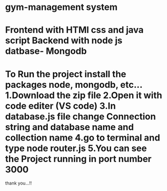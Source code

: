 # gym-management system
Frontend with HTMl css and java script
Backend with node js datbase- Mongodb
==================================================
To Run the project
install the packages 
node, mongodb, etc...
1.Download the zip file
2.Open it with code editer (VS code)
3.In database.js file change Connection string and database name and collection name
4.go to terminal and type node router.js
5.You can see the Project running in port number 3000
=================================================
thank you...!!

